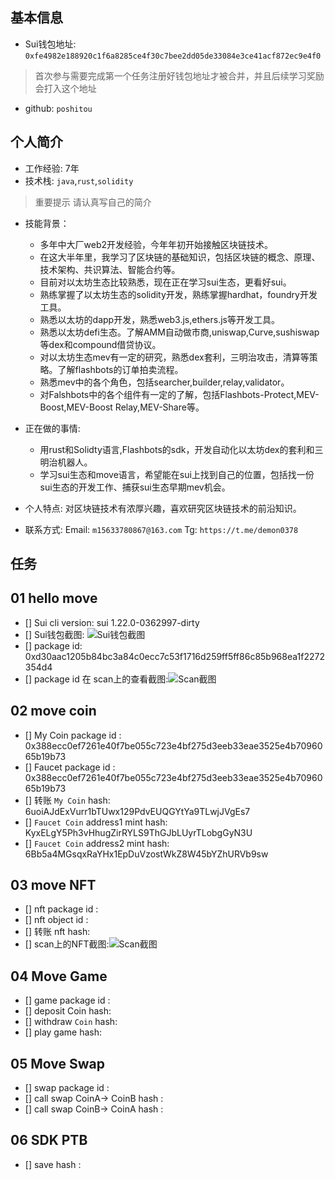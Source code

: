 ## 基本信息
- Sui钱包地址: `0xfe4982e188920c1f6a8285ce4f30c7bee2dd05de33084e3ce41acf872ec9e4f0`
> 首次参与需要完成第一个任务注册好钱包地址才被合并，并且后续学习奖励会打入这个地址
- github: `poshitou`

## 个人简介
- 工作经验: 7年
- 技术栈: `java`,`rust`,`solidity`
> 重要提示 请认真写自己的简介

- 技能背景：
  - 多年中大厂web2开发经验，今年年初开始接触区块链技术。
  - 在这大半年里，我学习了区块链的基础知识，包括区块链的概念、原理、技术架构、共识算法、智能合约等。
  - 目前对以太坊生态比较熟悉，现在正在学习sui生态，更看好sui。
  - 熟练掌握了以太坊生态的solidity开发，熟练掌握hardhat，foundry开发工具。
  - 熟悉以太坊的dapp开发，熟悉web3.js,ethers.js等开发工具。
  - 熟悉以太坊defi生态。了解AMM自动做市商,uniswap,Curve,sushiswap等dex和compound借贷协议。
  - 对以太坊生态mev有一定的研究，熟悉dex套利，三明治攻击，清算等策略。了解flashbots的订单拍卖流程。
  - 熟悉mev中的各个角色，包括searcher,builder,relay,validator。
  - 对Falshbots中的各个组件有一定的了解，包括Flashbots-Protect,MEV-Boost,MEV-Boost Relay,MEV-Share等。


- 正在做的事情:
   - 用rust和Solidty语言,Flashbots的sdk，开发自动化以太坊dex的套利和三明治机器人。
   - 学习sui生态和move语言，希望能在sui上找到自己的位置，包括找一份sui生态的开发工作、捕获sui生态早期mev机会。


- 个人特点: 对区块链技术有浓厚兴趣，喜欢研究区块链技术的前沿知识。


- 联系方式: Email: `m15633780867@163.com` Tg: `https://t.me/demon0378`

## 任务

##   01 hello move  
- [] Sui cli version: sui 1.22.0-0362997-dirty
- [] Sui钱包截图: ![Sui钱包截图](./images/img.png)
- [] package id: 0xd30aac1205b84bc3a84c0ecc7c53f1716d259ff5ff86c85b968ea1f2272354d4
- [] package id 在 scan上的查看截图:![Scan截图](./images/img_1.png)

##   02 move coin
- [] My Coin package id : 0x388ecc0ef7261e40f7be055c723e4bf275d3eeb33eae3525e4b7096065b19b73
- [] Faucet package id : 0x388ecc0ef7261e40f7be055c723e4bf275d3eeb33eae3525e4b7096065b19b73
- [] 转账 `My Coin` hash: 6uoiAJdExVurr1bTUwx129PdvEUQGYtYa9TLwjJVgEs7
- [] `Faucet Coin` address1 mint hash: KyxELgY5Ph3vHhugZirRYLS9ThGJbLUyrTLobgGyN3U
- [] `Faucet Coin` address2 mint hash: 6Bb5a4MGsqxRaYHx1EpDuVzostWkZ8W45bYZhURVb9sw

##   03 move NFT
- [] nft package id :
- [] nft object id : 
- [] 转账 nft  hash:
- [] scan上的NFT截图:![Scan截图](./images/你的图片地址)

##   04 Move Game
- [] game package id :
- [] deposit Coin hash:
- [] withdraw `Coin` hash:
- [] play game hash:

##   05 Move Swap
- [] swap package id :
- [] call swap CoinA-> CoinB  hash :
- [] call swap CoinB-> CoinA  hash :

##   06 SDK PTB
- [] save hash :
